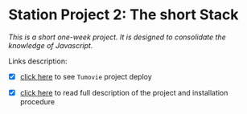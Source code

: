 # Station Project 2: The short Stack

_This is a short one-week project. It is designed to consolidate the knowledge of Javascript._

Links description:

- [x] [click here](https://tumovies.netlify.app/) to see `Tumovie` project deploy
- [x] [click here](https://github.com/solidados/movieDB-pavel-konyakhin/blob/dev/README.md) to read full description of the project and installation procedure

